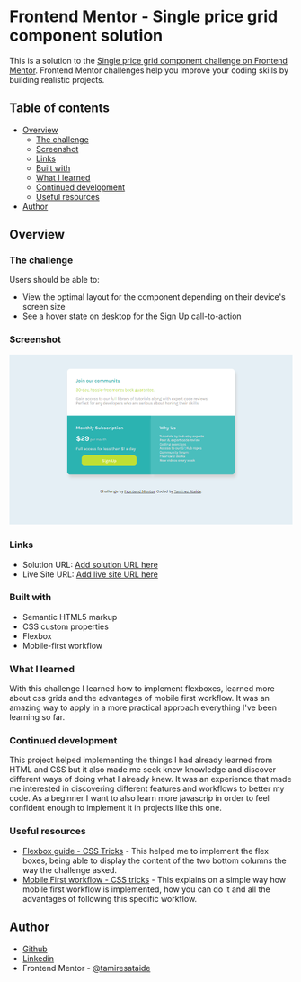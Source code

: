 # Frontend Mentor - Single price grid component solution

This is a solution to the [Single price grid component challenge on Frontend Mentor](https://www.frontendmentor.io/challenges/single-price-grid-component-5ce41129d0ff452fec5abbbc). Frontend Mentor challenges help you improve your coding skills by building realistic projects. 

## Table of contents

- [Overview](#overview)
  - [The challenge](#the-challenge)
  - [Screenshot](#screenshot)
  - [Links](#links)
  - [Built with](#built-with)
  - [What I learned](#what-i-learned)
  - [Continued development](#continued-development)
  - [Useful resources](#useful-resources)
- [Author](#author)


## Overview

### The challenge

Users should be able to:

- View the optimal layout for the component depending on their device's screen size
- See a hover state on desktop for the Sign Up call-to-action

### Screenshot

![Screenshot](./images/screenshot.jpg)


### Links

- Solution URL: [Add solution URL here](https://your-solution-url.com)
- Live Site URL: [Add live site URL here](https://your-live-site-url.com)


### Built with

- Semantic HTML5 markup
- CSS custom properties
- Flexbox
- Mobile-first workflow


### What I learned

With this challenge I learned how to implement flexboxes, learned more about css grids and the advantages of mobile first workflow. It was an amazing way to apply in a more practical approach everything I've been learning so far.

### Continued development

This project helped implementing the things I had already learned from HTML and CSS but it also made me seek knew knowledge and discover different ways of doing what I already knew. It was an experience that made me interested in discovering different features and workflows to better my code. As a beginner I want to also learn more javascrip in order to feel confident enough to implement it in projects like this one.

### Useful resources

- [Flexbox guide - CSS Tricks](https://css-tricks.com/snippets/css/a-guide-to-flexbox/#aa-background) - This helped me to implement the flex boxes, being able to display the content of the two bottom columns the way the challenge asked.
- [Mobile First workflow - CSS tricks](https://css-tricks.com/forums/topic/any-advice-on-mobile-first-workflow/) - This explains on a simple way how mobile first workflow is implemented, how you can do it and all the advantages of following this specific workflow.


## Author

- [Github](https://github.com/tamiresataide)
- [Linkedin](https://www.linkedin.com/in/tamiresataide/)
- Frontend Mentor - [@tamiresataide](https://www.frontendmentor.io/profile/tamiresataide)

